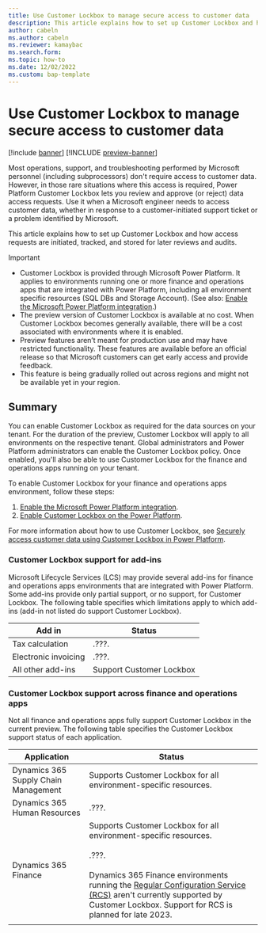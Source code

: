 ```yaml
---
title: Use Customer Lockbox to manage secure access to customer data
description: This article explains how to set up Customer Lockbox and how access requests are initiated, tracked, and stored for later reviews and audits.
author: cabeln
ms.author: cabeln
ms.reviewer: kamaybac
ms.search.form:
ms.topic: how-to
ms.date: 12/02/2022
ms.custom: bap-template
---
```


# Use Customer Lockbox to manage secure access to customer data

[!include [banner](../includes/banner.md)]
[!INCLUDE [preview-banner](../includes/preview-banner.md)]

Most operations, support, and troubleshooting performed by Microsoft personnel (including subprocessors) don't require access to customer data. However, in those rare situations where this access is required, Power Platform Customer Lockbox lets you review and approve (or reject) data access requests. Use it when a Microsoft engineer needs to access customer data, whether in response to a customer-initiated support ticket or a problem identified by Microsoft.

This article explains how to set up Customer Lockbox and how access requests are initiated, tracked, and stored for later reviews and audits.

> [!IMPORTANT]
>
> - Customer Lockbox is provided through Microsoft Power Platform. It applies to environments running one or more finance and operations apps that are integrated with Power Platform, including all environment specific resources (SQL DBs and Storage Account). (See also: [Enable the Microsoft Power Platform integration](../../dev-itpro/power-platform/enable-power-platform-integration.md).)
> - The preview version of Customer Lockbox is available at no cost. When Customer Lockbox becomes generally available, there will be a cost associated with environments where it is enabled.
> - Preview features aren’t meant for production use and may have restricted functionality. These features are available before an official release so that Microsoft customers can get early access and provide feedback.
> - This feature is being gradually rolled out across regions and might not be available yet in your region.

## Summary

You can enable Customer Lockbox as required for the data sources on your tenant. For the duration of the preview, Customer Lockbox will apply to all environments on the respective tenant. Global administrators and Power Platform administrators can enable the Customer Lockbox policy. Once enabled, you'll also be able to use Customer Lockbox for the finance and operations apps running on your tenant.

To enable Customer Lockbox for your finance and operations apps environment, follow these steps:

1. [Enable the Microsoft Power Platform integration](../../dev-itpro/power-platform/enable-power-platform-integration.md).
1. [Enable Customer Lockbox on the Power Platform](/power-platform/admin/about-lockbox).

For more information about how to use Customer Lockbox, see [Securely access customer data using Customer Lockbox in Power Platform](/power-platform/admin/about-lockbox).

### Customer Lockbox support for add-ins

Microsoft Lifecycle Services (LCS) may provide several add-ins for finance and operations apps environments that are integrated with Power Platform. Some add-ins provide only partial support, or no support, for Customer Lockbox. The following table specifies which limitations apply to which add-ins (add-in not listed do support Customer Lockbox).

| Add in | Status |
|---|---|
| Tax calculation | .???. |
| Electronic invoicing | .???. |
| All other add-ins | Support Customer Lockbox |

### Customer Lockbox support across finance and operations apps

Not all finance and operations apps fully support Customer Lockbox in the current preview. The following table specifies the Customer Lockbox support status of each application.

| Application | Status |
|---|---|
| Dynamics 365 Supply Chain Management | Supports Customer Lockbox for all environment-specific resources.|
| Dynamics 365 Human Resources | .???. |
| Dynamics 365 Finance | Supports Customer Lockbox for all environment-specific resources.<br/><br/>.???.<br/><br/>Dynamics 365 Finance environments running the [Regular Configuration Service (RCS)](../../../finance/localizations/rcs-overview.md) aren't currently supported by Customer Lockbox. Support for RCS is planned for late 2023.|
|  |  |
